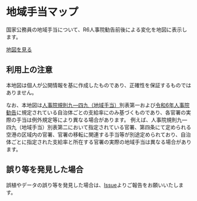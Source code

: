 # 地域手当マップ

国家公務員の地域手当について、R6人事院勧告前後による変化を地図に表示します。

[地図を見る](https://sokimura39.github.io/salary_map/)

## 利用上の注意

本地図は個人が公開情報を基に作成したものであり、正確性を保証するものではありません。

なお、本地図は[人事院規則九―四九（地域手当）](https://laws.e-gov.go.jp/law/418RJNJ09049032/)別表第一および[令和6年人事院勧告](https://www.jinji.go.jp/seisaku/kankoku/archive/r6/r6_top.html)に規定されている自治体ごとの支給率にのみ基づくものであり、各官署の実際の手当は例外規定等により異なる場合があります。
例えば、人事院規則九―四九（地域手当）別表第二において指定されている官署、第四条にて定められる空港の区域内の官署、官署の移転に関連する手当等が別途定められており、自治体ごとに指定された支給率と所在する官署の実際の地域手当は異なる場合があります。

## 誤り等を発見した場合

誤植やデータの誤り等を発見した場合は、[Issue](https://github.com/sokimura39/salary_map/issues)よりご報告をお願いいたします。